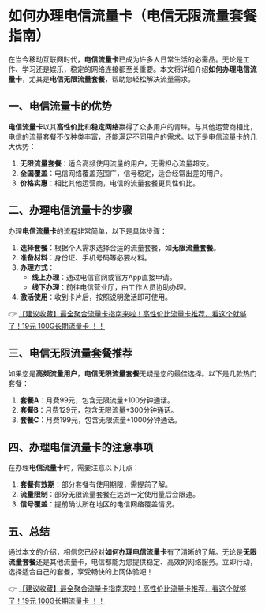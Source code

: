 # 如何办理电信流量卡（电信无限流量套餐指南）

在当今移动互联网时代，**电信流量卡**已成为许多人日常生活的必需品。无论是工作、学习还是娱乐，稳定的网络连接都至关重要。本文将详细介绍**如何办理电信流量卡**，尤其是**电信无限流量套餐**，帮助您轻松解决流量需求。

## 一、电信流量卡的优势

**电信流量卡**以其**高性价比**和**稳定网络**赢得了众多用户的青睐。与其他运营商相比，电信的流量套餐不仅种类丰富，还能满足不同用户的需求。以下是电信流量卡的几大优势：

1. **无限流量套餐**：适合高频使用流量的用户，无需担心流量超支。
2. **全国覆盖**：电信网络覆盖范围广，信号稳定，适合经常出差的用户。
3. **价格实惠**：相比其他运营商，电信的流量套餐更具性价比。

## 二、办理电信流量卡的步骤

办理**电信流量卡**的流程非常简单，以下是具体步骤：

1. **选择套餐**：根据个人需求选择合适的流量套餐，如**无限流量套餐**。
2. **准备材料**：身份证、手机号码等必要材料。
3. **办理方式**：
   - **线上办理**：通过电信官网或官方App直接申请。
   - **线下办理**：前往电信营业厅，由工作人员协助办理。
4. **激活使用**：收到卡片后，按照说明激活即可使用。

👉 [【建议收藏】最全聚合流量卡指南来啦！高性价比流量卡推荐，看这个就够了！19元 100G长期流量卡 ！！](https://bit.ly/Liuliangka)

## 三、电信无限流量套餐推荐

如果您是**高频流量用户**，**电信无限流量套餐**无疑是您的最佳选择。以下是几款热门套餐：

1. **套餐A**：月费99元，包含无限流量+100分钟通话。
2. **套餐B**：月费129元，包含无限流量+300分钟通话。
3. **套餐C**：月费199元，包含无限流量+1000分钟通话。

## 四、办理电信流量卡的注意事项

在办理**电信流量卡**时，需要注意以下几点：

1. **套餐有效期**：部分套餐有使用期限，需提前了解。
2. **流量限制**：部分无限流量套餐在达到一定使用量后会限速。
3. **信号覆盖**：提前确认所在地区的电信网络覆盖情况。

## 五、总结

通过本文的介绍，相信您已经对**如何办理电信流量卡**有了清晰的了解。无论是**无限流量套餐**还是其他流量卡，电信都能为您提供稳定、高效的网络服务。立即行动，选择适合自己的套餐，享受畅快的上网体验吧！

👉 [【建议收藏】最全聚合流量卡指南来啦！高性价比流量卡推荐，看这个就够了！19元 100G长期流量卡 ！！](https://bit.ly/Liuliangka)